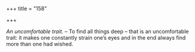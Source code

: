 +++
title = "158"

+++

*An uncomfortable trait.* – To find all things deep – that is an uncomfortable trait: it makes one constantly strain one’s eyes and in the end always find more than one had wished.


